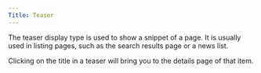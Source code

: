 ```yaml
---
Title: Teaser
---
```

The teaser display type is used to show a snippet of a page. It is usually used in listing pages, such as the search results page or a news list.

Clicking on the title in a teaser will bring you to the details page of that item.
